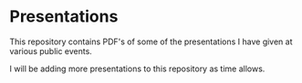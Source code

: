 # Presentations 

This repository contains PDF's of some of the presentations I have given at various public events.

I will be adding more presentations to this repository as time allows.
